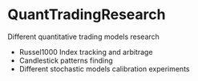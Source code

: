 # QuantTradingResearch
Different quantitative trading models research

- Russel1000 Index tracking and arbitrage
- Candlestick patterns finding
- Different stochastic models calibration experiments

